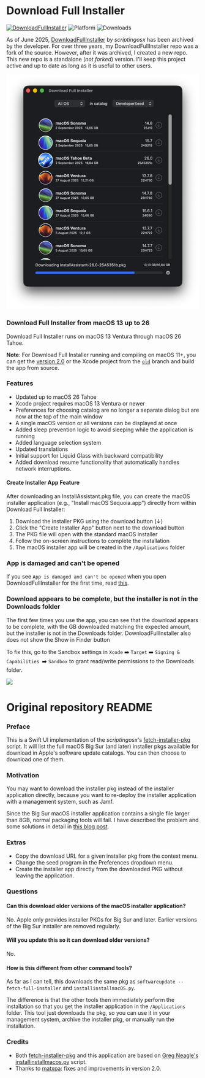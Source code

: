 # Download Full Installer

[![DownloadFullInstaller](https://github.com/perez987/DownloadFullInstaller/actions/workflows/Build.yml/badge.svg)](https://github.com/perez987/DownloadFullInstaller/actions/workflows/Build.yml)
![Platform](https://img.shields.io/badge/macOS-13+-orange.svg)
![Downloads](https://img.shields.io/github/downloads/perez987/DownloadFullInstaller/total?label=Downloads&color=9494ff)

As of June 2025, [DownloadFullInstaller](https://github.com/scriptingosx/DownloadFullInstaller) by <em>scriptingosx</em> has been archived by the developer. For over three years, my DownloadFullInstaller repo was a fork of the source. However, after it was archived, I created a new repo. This new repo is a standalone (<em>not forked</em>) version. I'll keep this project active and up to date as long as it is useful to other users.

<img src="Images/DownloadFullInstaller.png" width="700px">

### Download Full Installer from macOS 13 up to 26 

Download Full Installer runs on macOS 13 Ventura through macOS 26 Tahoe.

**Note**: For Download Full Installer running and compiling on macOS 11+, you can get the [version 2.0](https://github.com/perez987/DownloadFullInstaller/releases/tag/2.0-123) or the Xcode project from the [`old`](https://github.com/perez987/DownloadFullInstaller/tree/old) branch and build the app from source.

### Features

- Updated up to macOS 26 Tahoe
- Xcode project requires macOS 13 Ventura or newer
- Preferences for choosing catalog are no longer a separate dialog but are now at the top of the main window
- A single macOS version or all versions can be displayed at once
- Added sleep prevention logic to avoid sleeping while the application is running
- Added language selection system
- Updated translations
- Initial support for Liquid Glass with backward compatibility
- Added download resume functionality that automatically handles network interruptions.

#### Create Installer App Feature

After downloading an InstallAssistant.pkg file, you can create the macOS installer application (e.g., "Install macOS Sequoia.app") directly from within Download Full Installer:

1. Download the installer PKG using the download button (↓)
2. Click the "Create Installer App" button next to the download button
3. The PKG file will open with the standard macOS installer
4. Follow the on-screen instructions to complete the installation
5. The macOS installer app will be created in the `/Applications` folder

### App is damaged and can't be opened

If you see `App is damaged and can't be opened` when you open DownloadFullInstaller for the first time, read [this](App-damaged.md).

### Download appears to be complete, but the installer is not in the Downloads folder

The first few times you use the app, you can see that the download appears to be complete, with the GB downloaded matching the expected amount, but the installer is not in the Downloads folder. DownloadFullInstaller also does not show the Show in Finder button

To fix this, go to the Sandbox settings in `Xcode` ➡️ `Target` ➡️ `Signing & Capabilities `➡️ `Sandbox` to grant read/write permissions to the Downloads folder.

<img src="Images/Sandbox.png" width="550">

# Original repository README

### Preface

This is a Swift UI implementation of the *scriptingosx*'s [fetch-installer-pkg](https://github.com/scriptingosx/fetch-installer-pkg) script. It will list the full macOS Big Sur (and later) installer pkgs available for download in Apple's software update catalogs. You can then choose to download one of them.

### Motivation

You may want to download the installer pkg instead of the installer application directly, because you want to re-deploy the installer application with a management system, such as Jamf. 

Since the Big Sur macOS installer application contains a single file larger than 8GB, normal packaging tools will fail. I have described the problem and some solutions in detail in [this blog post](https://scriptingosx.com/2020/11/deploying-the-big-sur-installer-application/).

### Extras

- Copy the download URL for a given installer pkg from the context menu.
- Change the seed program in the Preferences dropdown menu.
- Create the installer app directly from the downloaded PKG without leaving the application.

### Questions

#### Can this download older versions of the macOS installer application?

No. Apple only provides installer PKGs for Big Sur and later. Earlier versions of the Big Sur installer are removed regularly.

#### Will you update this so it can download older versions?

No.

#### How is this different from other command tools?

As far as I can tell, this downloads the same pkg as `softwareupdate --fetch-full-installer` and `installinstallmacOS.py`.

The difference is that the other tools then immediately perform the installation so that you get the installer application in the `/Applications` folder. This tool just downloads the pkg, so you can use it in your management system, archive the installer pkg, or manually run the installation.

<!-- Commented as obsolete
#### Skip sleep while downloading the installer

> **Note**: In August 2025, this has been superseded by Swift code integrated into the app.

Download Full Installer does not prevent the system from going to sleep while an installer is being downloaded. You can prevent this with the `caffeinate` command:

- open Terminal
- type `top | grep "Download"`
- stop `top` with Ctrl + C
- the output shows at the beginning of each line the PID of Download Full Installer
- type `caffeinate -w PID`(where PID is a number)
- sleep is blocked until Download Full Installer is closed.

``` bash
/Users/yo > top | grep "Download"
2233  Download Full In (more text...)
#stop with Ctrl + C
/Users/yo > caffeinate -w 2233
```
-->

### Credits

- Both [fetch-installer-pkg](https://github.com/scriptingosx/fetch-installer-pkg) and this application are based on [Greg Neagle's installinstallmacos.py](https://github.com/munki/macadmin-scripts/blob/main/installinstallmacos.py) script.
- Thanks to [matxpa](https://github.com/matxpa): fixes and improvements in version 2.0.
